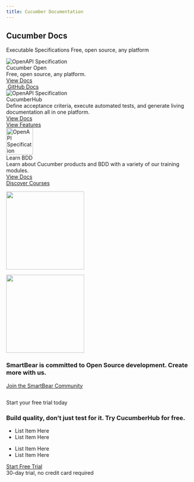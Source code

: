 ```yaml
---
title: Cucumber Documentation
---
```


<section class="band py-6 bg-image-cover  band-full-width-content bg-transparent" style="background-image:url(https://static0.smartbear.co/cucumber/media/images/home/cucumber-home-hero-bg.png?ext=.png);" id="" data-nav-text="">
    <div class="container">
        <div class="row">
          <div class="col-12">

<div class="row text-center text-md-left py-4 py-md-6 px-4 px-md-6">
<div class="col-12 col-md-12">
<h1 class="text-white font-light text-center">Cucumber Docs</h1>

<p class="h5 text-white anti-aliased text-center">Executable Specifications
Free, open source, any platform </p>
</div>
</div>
          </div>
        </div>
    </div>
  </div></section>
    <section class="band home-trio band-full-width-content bg-gray-xtra-light" style="background-image:url();" id="" data-nav-text="">
      <div class="container">
          <div class="row">
            <div class="col-12">
              <div class="row">
  <div class="col-12 col-md-4 trio-col">
  <div class="trio-icon"><img alt="OpenAPI Specification" src="https://static0.smartbear.co/cucumber/media/images/logos/icons/cucumber-open-icon.svg"></div>
  
  <div class="trio-title">Cucumber Open</div>
  
  <div class="trio-desc">Free, open source, any platform.</div>
  
  <div class="trio-link"><a class="btn btn-cucumber-outlined" href="/docs/getting-started/">View Docs</a></div>
  
  <div class="trio-link"><a href="/docs/getting-started/"><span class="fab fa-github">&nbsp;</span>GitHub Docs</a></div>
  </div>
  
  <div class="col-12 col-md-4 trio-col active">
  <div class="trio-icon"><img alt="OpenAPI Specification" src="https://static0.smartbear.co/cucumber/media/images/logos/icons/c4j-icon.png"></div>
  
  <div class="trio-title">CucumberHub</div>
  
  <div class="trio-desc">Define acceptance criteria, execute automated tests, and generate living documentation all in one platform.</div>
  
  <div class="trio-link"><a class="btn btn-cucumber-outlined" href="/docs/getting-started/">View Docs</a></div>
  
  <div class="trio-link"><a href="/docs/getting-started/">View Features</a></div>
  </div>
  
  <div class="col-12 col-md-4 trio-col">
  <div class="trio-icon"><img alt="OpenAPI Specification" class="fpo" src="#" style="height:72px;width:72px;overflow: hidden;"></div>
  
  <div class="trio-title">Learn BDD</div>
  
  <div class="trio-desc">Learn about Cucumber products and BDD with a variety of our training modules.</div>
  
  <div class="trio-link"><a class="btn btn-cucumber-outlined" href="/docs/getting-started/">View Docs</a></div>
  
  <div class="trio-link"><a href="/docs/getting-started/">Discover Courses</a></div>
  </div>
  </div></div>
      </div>
    </div>
    </section>
    <section class="band pt-5 pb-6 band-full-width-content bg-transparent" style="background-image:url();" id="" data-nav-text="">
      <div class="container">
          <div class="row">
            <div class="col-12">
              <div class="d-block d-md-flex">
  <div class="align-self-center w-100 w-md-50">
  <p class="d-none d-md-block ab-gray-light-close text-center text-md-left"><img alt="" src="https://static0.smartbear.co/cucumber/media/images/home/smartbear-logo.svg" style="width: 210px; height: auto;"></p>
  <p class="d-block d-md-none text-center text-md-left"><img alt="" src="https://static0.smartbear.co/cucumber/media/images/home/smartbear-logo.svg" style="width: 210px; height: auto;"></p>
  <h3 class="text-center text-md-left">SmartBear is committed to Open Source development. Create more with us.</h3>
  
  <p class="text-center text-md-left"><a class="cta-underlined mt-4 d-inline-block text-center text-md-left mx-auto mx-md-0" href="#">Join the SmartBear Community</a></p>
  </div>
  
  <div class="text-center w-100 w-md-50 mt-5 mt-md-0"><img alt="" class="ml-0 ml-md-6" src="https://static0.smartbear.co/cucumber/media/images/home/community-orbit.png"></div>
  </div>
          </div>
      </div>
    </div>
</section>
<section class="band py-6 bg-image-cover band-full-width-content bg-transparent" style="background-image:url(https://static0.smartbear.co/cucumber/media/images/backgrounds/bottom-cta-background.png?ext=.png);" id="" data-nav-text="">
    <div class="container">
        <div class="row">
          <div class="col-12">
            <p class="section-heading text-center text-white">Start your free trial today</p>

<h3 class="text-center text-white">Build quality, don’t just test for it. Try CucumberHub for free.</h3>

<div class="text-center mt-5">
<ul class="list list-check list-cucumber d-inline-block mx-4">
	<li class="text-white h5">List Item Here</li>
	<li class="text-white h5">List Item Here</li>
</ul>

<ul class="list list-check list-cucumber d-inline-block mx-4">
	<li class="text-white h5">List Item Here</li>
	<li class="text-white h5">List Item Here</li>
</ul>
</div>

<p class="text-white text-center mt-4"><a class="btn btn-cucumber py-3 px-5" href="#">Start Free Trial</a><br>
<span class="small">30-day trial, no credit card required</span></p>
        </div>
    </div>
  </div></section>
  </div>
</section>
